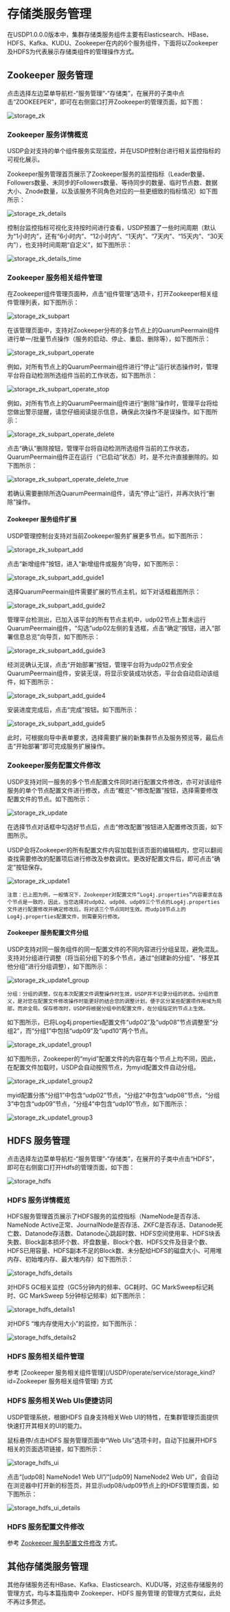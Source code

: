 # 存储类服务管理

在USDP1.0.0.0版本中，集群存储类服务组件主要有Elasticsearch、HBase、HDFS、Kafka、KUDU、Zookeeper在内的6个服务组件，下面将以Zookeeper及HDFS为代表展示存储类组件的管理操作方式。

## Zookeeper 服务管理

点击选择左边菜单导航栏-“服务管理”-“存储类”，在展开的子类中点击“ZOOKEEPER”，即可在右侧窗口打开Zookeeper的管理页面，如下图：

![storage_zk](../../images/operate/service/storage_kind/storage_zk.png)

### Zookeeper 服务详情概览

USDP会对支持的单个组件服务实现监控，并在USDP控制台进行相关监控指标的可视化展示。

Zookeeper服务管理首页展示了Zookeeper服务的监控指标（Leader数量、Followers数量、未同步的Followers数量、等待同步的数量、临时节点数、数据大小、Znode数量，以及该服务不同角色对应的一些更细致的指标情况）如下图所示：

![storage_zk_details](../../images/operate/service/storage_kind/storage_zk_details.png)

控制台监控指标可视化支持按时间进行查看，USDP预置了一些时间周期（默认为“1小时内”，还有“6小时内”、“12小时内”、“1天内”、“7天内”、“15天内”、“30天内”），也支持时间周期“自定义”，如下图所示：

![storage_zk_details_time](../../images/operate/service/storage_kind/storage_zk_details_time.png)

### Zookeeper 服务相关组件管理

在Zookeeper组件管理页面种，点击“组件管理”选项卡，打开Zookeeper相关组件管理列表，如下图所示：

![storage_zk_subpart](../../images/operate/service/storage_kind/storage_zk_subpart.png)

在该管理页面中，支持对Zookeeper分布的多台节点上的QuarumPeermain组件进行单一/批量节点操作（服务的启动、停止、重启、删除等），如下图所示：

![storage_zk_subpart_operate](../../images/operate/service/storage_kind/storage_zk_subpart_operate.png)

例如，对所有节点上的QuarumPeermain组件进行“停止”运行状态操作时，管理平台将自动检测所选组件当前的工作状态，如下图所示：

![storage_zk_subpart_operate_stop](../../images/operate/service/storage_kind/storage_zk_subpart_operate_stop.png)

例如，对所有节点上的QuarumPeermain组件进行“删除”操作时，管理平台将给您做出警示提醒，请您仔细阅读提示信息，确保此次操作不是误操作。如下图所示：

![storage_zk_subpart_operate_delete](../../images/operate/service/storage_kind/storage_zk_subpart_operate_delete.png)

点击“确认”删除按钮，管理平台将自动检测所选组件当前的工作状态，QuarumPeermain组件正在运行（“已启动”状态）时，是不允许直接删除的。如下图所示：

![storage_zk_subpart_operate_delete_true](../../images/operate/service/storage_kind/storage_zk_subpart_operate_delete_true.png)

若确认需要删除所选QuarumPeermain组件，请先“停止”运行，并再次执行“删除”操作。

#### Zookeeper 服务组件扩展

USDP管理控制台支持对当前Zookeeper服务扩展更多节点。如下图所示：

![storage_zk_subpart_add](../../images/operate/service/storage_kind/storage_zk_subpart_add.png)

点击“新增组件”按钮，进入“新增组件或服务”向导，如下图所示：

![storage_zk_subpart_add_guide1](../../images/operate/service/storage_kind/storage_zk_subpart_add_guide1.png)

选择QuarumPeermain组件需要扩展的节点主机，如下对话框截图所示：

![storage_zk_subpart_add_guide2](../../images/operate/service/storage_kind/storage_zk_subpart_add_guide2.png)

管理平台检测出，已加入该平台的所有节点主机中，udp02节点上暂未运行QuarumPeermain组件，“勾选”udp02左侧的复选框，点击“确定”按钮，进入“部署信息总览”向导页，如下图所示：

![storage_zk_subpart_add_guide3](../../images/operate/service/storage_kind/storage_zk_subpart_add_guide3.png)

经浏览确认无误，点击“开始部署”按钮，管理平台将为udp02节点安全QuarumPeermain组件，安装无误，将显示安装成功状态，平台会自动启动该组件，如下图所示：

![storage_zk_subpart_add_guide4](../../images/operate/service/storage_kind/storage_zk_subpart_add_guide4.png)

安装进度完成后，点击“完成”按钮。如下图所示：

![storage_zk_subpart_add_guide5](../../images/operate/service/storage_kind/storage_zk_subpart_add_guide5.png)

此时，可根据向导中表单要求，选择需要扩展的新集群节点及服务预览等，最后点击“开始部署”即可完成服务扩展操作。

### Zookeeper服务配置文件修改

USDP支持对同一服务的多个节点配置文件同时进行配置文件修改，亦可对该组件服务的单个节点配置文件进行修改，点击“概览”-“修改配置”按钮，选择需要修改配置文件的节点。如下图所示：

![storage_zk_update](../../images/operate/service/storage_kind/storage_zk_update.png)

在选择节点对话框中勾选好节点后，点击“修改配置”按钮进入配置修改页面，如下图所示。

USDP会将Zookeeper的所有配置文件内容加载到该页面的编辑框内，您可以翻阅查找需要修改的配置项后进行修改及参数调优。更改好配置文件后，即可点击“确定”按钮保存。

![storage_zk_update1](../../images/operate/service/storage_kind/storage_zk_update1.png)

`注意：已上图为例，一般情况下，Zookeeper对配置文件“Log4j.properties”内容要求在各个节点是一致的，因此，当您选择对udp02、udp08、udp09三个节点的Log4j.properties文件进行配置修改并确定修改后，将对该三个节点同时生效。而udp10节点上的Log4j.properties配置文件，则需要另行修改。`

#### Zookeeper 服务配置文件分组

USDP支持对同一服务组件的同一配置文件的不同内容进行分组呈现，避免混乱。支持对分组进行调整（将当前分组下的多个节点，通过“创建新的分组”、“移至其他分组”进行分组调整），如下图所示：

![storage_zk_update1_group](../../images/operate/service/storage_kind/storage_zk_update1_group.png)

`分组：分组的调整，仅在本次配置文件调整操作时生效，USDP并不记录分组的状态。分组的意义，是对您在配置文件修改操作时能更好的结合您的调整计划，便于区分某些配置项作用域为局部，而非全局。保存修改时，USDP将根据分组中的配置文件，在分组指定的节点上生效。`

如下图所示，已将Log4j.properties配置文件“udp02”及“udp08”节点调整至“分组2”，而“分组1”中包括“udp09”及“upd10”两个节点。

![storage_zk_update1_group1](../../images/operate/service/storage_kind/storage_zk_update1_group1.png)

如下图所示，Zookeeper的“myid”配置文件的内容在每个节点上均不同，因此，在配置文件加载时，USDP会自动按照节点，为myid配置文件自动分组。

![storage_zk_update1_group2](../../images/operate/service/storage_kind/storage_zk_update1_group2.png)

myid配置分拣“分组1”中包含“udp02”节点，“分组2”中包含“udp08”节点，“分组3”中包含“udp09”节点，“分组4”中包含“udp10”节点，如下图所示：

![storage_zk_update1_group3](../../images/operate/service/storage_kind/storage_zk_update1_group3.png)

## HDFS 服务管理

点击选择左边菜单导航栏-“服务管理”-“存储类”，在展开的子类中点击“HDFS”，即可在右侧窗口打开Hdfs的管理页面，如下图：

![storage_hdfs](../../images/operate/service/storage_kind/storage_hdfs.png)

### HDFS 服务详情概览

HDFS服务管理首页展示了HDFS服务的监控指标（NameNode是否存活、NameNode Active正常、JournalNode是否存活、ZKFC是否存活、Datanode死亡数、Datanode存活数、Datanode心跳超时数、HDFS空间使用率、HDFS块丢失数、Block副本损坏个数、坏盘数量、Block个数、HDFS文件及目录个数、HDFS已用容量、HDFS副本不足的Block数、未分配给HDFS的磁盘大小、可用堆内存、初始堆内存、最大堆内存）如下图所示：

![storage_hdfs_details](../../images/operate/service/storage_kind/storage_hdfs_details.png)

对HDFS GC相关监控（GC5分钟内的频率、GC耗时、GC MarkSweep标记耗时、GC MarkSweep 5分钟标记频率）如下图所示：

![storage_hdfs_details1](../../images/operate/service/storage_kind/storage_hdfs_details1.png)

对HDFS “堆内存使用大小”的监控，如下图所示：

![storage_hdfs_details2](../../images/operate/service/storage_kind/storage_hdfs_details2.png)

### HDFS 服务相关组件管理

参考 [Zookeeper 服务相关组件管理](/USDP/operate/service/storage_kind?id=Zookeeper 服务相关组件管理) 方式

### HDFS 服务相关Web UIs便捷访问

USDP管理系统，根据HDFS 自身支持相关Web UI的特性，在集群管理页面提供快速打开其相关的UI的能力。

鼠标悬停/点击HDFS 服务管理页面中“Web UIs”选项卡时，自动下拉展开HDFS 相关的页面选项链接，如下图所示：

![storage_hdfs_ui](../../images/operate/service/storage_kind/storage_hdfs_ui.png)

点击“[udp08] NameNode1 Web UI”/“[udp09] NameNode2 Web UI”，会自动在浏览器中打开新的标签页，并显示udp08/udp09节点上的HDFS管理页面，如下图所示：

![storage_hdfs_ui_details](../../images/operate/service/storage_kind/storage_hdfs_ui_details.png)

### HDFS 服务配置文件修改

参考 [Zookeeper 服务配置文件修改](/USDP/operate/service/storage_kind?id=Zookeeper服务配置文件修改) 方式。

## 其他存储类服务管理

其他存储服务还有HBase、Kafka、Elasticsearch、KUDU等，对这些存储服务的管理方式，均与本篇指南中 Zookeeper、HDFS 服务管理 的管理方式类似，此处不再过多赘述。

